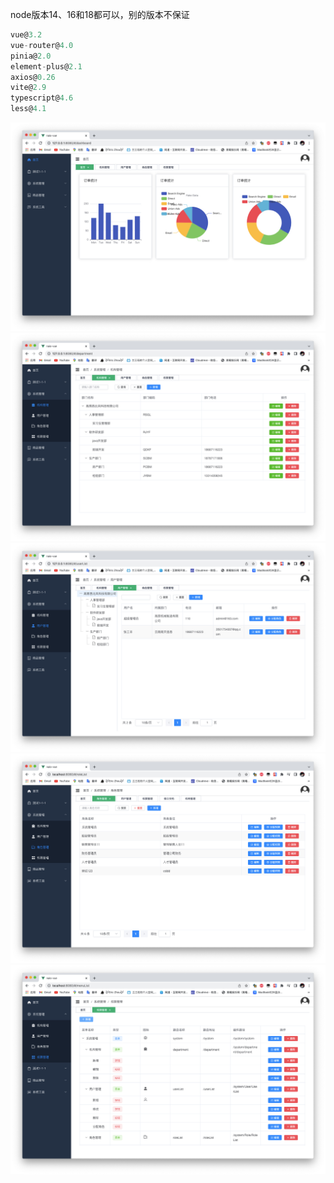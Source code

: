 node版本14、16和18都可以，别的版本不保证

```javascript
vue@3.2  
vue-router@4.0 
pinia@2.0  
element-plus@2.1  
axios@0.26  
vite@2.9  
typescript@4.6  
less@4.1
```
![首页](./assets/index.jpg)
![部门管理](./assets/department.jpg)
![用户管理](./assets/user.jpg)
![角色管理](./assets/role.jpg)
![权限管理](./assets/permission.jpg)